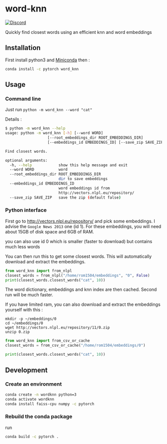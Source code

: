 # word-knn
[![Discord](https://img.shields.io/badge/install-from%20conda-brightgreen.svg)](https://anaconda.org/rom1504/word_knn)

Quickly find closest words using an efficient knn and word embeddings

## Installation

First install python3 and [Miniconda](https://docs.conda.io/projects/conda/en/latest/user-guide/install/linux.html)
then :

```bash
conda install -c pytorch word_knn
```

## Usage

### Command line

Just run `python -m word_knn --word "cat"`

Details :
```bash
$ python -m word_knn --help
usage: python -m word_knn [-h] [--word WORD]
                   [--root_embeddings_dir ROOT_EMBEDDINGS_DIR]
                   [--embeddings_id EMBEDDINGS_ID] [--save_zip SAVE_ZIP]

Find closest words.

optional arguments:
  -h, --help            show this help message and exit
  --word WORD           word
  --root_embeddings_dir ROOT_EMBEDDINGS_DIR
                        dir to save embeddings
  --embeddings_id EMBEDDINGS_ID
                        word embeddings id from
                        http://vectors.nlpl.eu/repository/
  --save_zip SAVE_ZIP   save the zip (default false)

```

### Python interface

First go to http://vectors.nlpl.eu/repository/ and pick some embeddings.
I advise the `Google News 2013` one (id 1).
For these embeddings, you will need about 15GB of disk space and 6GB of RAM.

you can also use id 0 which is smaller
(faster to download) but contains much less words

You can then run this to get some closest words. This will automatically download and extract the embeddings.
```python
from word_knn import from_nlpl
closest_words = from_nlpl("/home/rom1504/embeddings", "0", False)
print(closest_words.closest_words("cat", 10))
```
The word dictionary, embeddings and knn index are then cached. Second run will be much faster.


If you have limited ram, you can also download and extract the embeddings yourself with this :
```
mkdir -p ~/embeddings/0
cd ~/embeddings/0
wget http://vectors.nlpl.eu/repository/11/0.zip
unzip 0.zip
```
```python
from word_knn import from_csv_or_cache
closest_words = from_csv_or_cache("/home/rom1504/embeddings/0")

print(closest_words.closest_words("cat", 10))
```

## Development

### Create an environment

```bash
conda create -n wordknn python=3
conda activate wordknn
conda install faiss-cpu numpy -c pytorch
```

### Rebuild the conda package

run 
```bash
conda build -c pytorch .
```